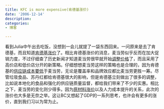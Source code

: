 ```yaml
---
title: KFC is more expensive(肯德基涨价)
date: '2006-12-14'
description:
categories:
- 博客

---
```

看到Julia中午出去吃饭，没想到一会儿就提了一袋东西回来。一问原来是去了肯德基，而且知道[肯德基涨价](http://news.hexun.com/1718_1962299A.shtml)了。相比肯德基涨价的消息，麦当劳似乎反而在加大促销力度，不过仔细查了历史新闻才知道麦当劳很早就开始[调整价格](http://news.china.com.cn/chinanet/china.cgi?docid=104045116,61140978&server=192.168.5.191&port=3000)了，而且采用了高价店和低价店分开的新策略。仔细想想麦当劳这样的策略也是合理的，因为肯德基的[供应链成本要低](http://www.amteam.org/static/72/72488.html)于麦当劳，无论是覆盖率和品牌效应都比麦当劳更胜一筹。尽管垃圾食品、苏丹红都给肯德基很大的影响，但是肯德基立刻做出了很多的调整，比如说本地化的食品和强化的供应链质量监督，都给我们带来了不少的实惠。相比之下，麦当劳的变化则少得多。因为[原材料涨价](http://www.thefirst.cn/73/2006-12-14/33240.htm)以及人力成本提升的关系，此次的涨价也大多是无奈之举。这让BC又想起了GDP的一系列思考，也许会有更多的涨价，直到我们习以为常为止。
